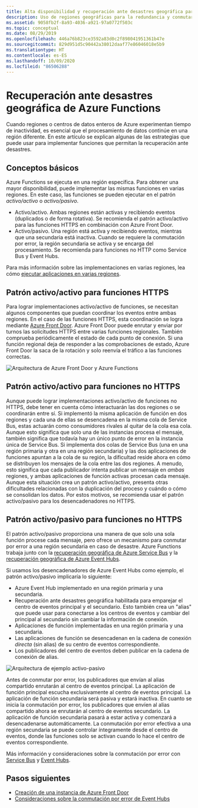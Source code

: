 ```yaml
---
title: Alta disponibilidad y recuperación ante desastres geográfica para Azure Functions
description: Uso de regiones geográficas para la redundancia y conmutar por error en Azure Functions.
ms.assetid: 9058fb2f-8a93-4036-a921-97a0772f503c
ms.topic: conceptual
ms.date: 08/29/2019
ms.openlocfilehash: 446a76b823ce3592a83d0c2f898041951361b47e
ms.sourcegitcommit: 829d951d5c90442a38012daaf77e86046018e5b9
ms.translationtype: HT
ms.contentlocale: es-ES
ms.lasthandoff: 10/09/2020
ms.locfileid: "86506288"
---
```

# <a name="azure-functions-geo-disaster-recovery"></a>Recuperación ante desastres geográfica de Azure Functions

Cuando regiones o centros de datos enteros de Azure experimentan tiempo de inactividad, es esencial que el procesamiento de datos continúe en una región diferente.  En este artículo se explican algunas de las estrategias que puede usar para implementar funciones que permitan la recuperación ante desastres.

## <a name="basic-concepts"></a>Conceptos básicos

Azure Functions se ejecuta en una región específica.  Para obtener una mayor disponibilidad, puede implementar las mismas funciones en varias regiones.  En este caso, las funciones se pueden ejecutar en el patrón *activo/activo* o *activo/pasivo*.  

* Activo/activo. Ambas regiones están activas y recibiendo eventos (duplicados o de forma rotativa). Se recomienda el patrón activo/activo para las funciones HTTPS en combinación con Azure Front Door.
* Activo/pasivo. Una región está activa y recibiendo eventos, mientras que una secundaria está inactiva.  Cuando se requiere la conmutación por error, la región secundaria se activa y se encarga del procesamiento.  Se recomienda para funciones no HTTP como Service Bus y Event Hubs.

Para más información sobre las implementaciones en varias regiones, lea cómo [ejecutar aplicaciones en varias regiones](/azure/architecture/reference-architectures/app-service-web-app/multi-region).

## <a name="activeactive-for-https-functions"></a>Patrón activo/activo para funciones HTTPS

Para lograr implementaciones activo/activo de funciones, se necesitan algunos componentes que puedan coordinar los eventos entre ambas regiones.  En el caso de las funciones HTTPS, esta coordinación se logra mediante [Azure Front Door](../frontdoor/front-door-overview.md).  Azure Front Door puede enrutar y enviar por turnos las solicitudes HTTPS entre varias funciones regionales.  También comprueba periódicamente el estado de cada punto de conexión.  Si una función regional deja de responder a las comprobaciones de estado, Azure Front Door la saca de la rotación y solo reenvía el tráfico a las funciones correctas.  

![Arquitectura de Azure Front Door y Azure Functions](media/functions-geo-dr/front-door.png)  

## <a name="activeactive-for-non-https-functions"></a>Patrón activo/activo para funciones no HTTPS

Aunque puede lograr implementaciones activo/activo de funciones no HTTPS,  debe tener en cuenta cómo interactuarán las dos regiones o se coordinarán entre sí.  Si implementó la misma aplicación de función en dos regiones y cada una de ellas se desencadena en la misma cola de Service Bus, estas actuarán como consumidores rivales al quitar de la cola esa cola.  Aunque esto significa que solo una de las instancias procesa el mensaje, también significa que todavía hay un único punto de error en la instancia única de Service Bus.  Si implementa dos colas de Service Bus (una en una región primaria y otra en una región secundaria) y las dos aplicaciones de funciones apuntan a la cola de su región, la dificultad reside ahora en cómo se distribuyen los mensajes de la cola entre las dos regiones.  A menudo, esto significa que cada publicador intenta publicar un mensaje en *ambas* regiones, y ambas aplicaciones de función activas procesan cada mensaje.  Aunque esta situación crea un patrón activo/activo, presenta otras dificultades relacionadas con la duplicación del proceso y cuándo o cómo se consolidan los datos.  Por estos motivos, se recomienda usar el patrón activo/pasivo para los desencadenadores no HTTPS.

## <a name="activepassive-for-non-https-functions"></a>Patrón activo/pasivo para funciones no HTTPS

El patrón activo/pasivo proporciona una manera de que solo una sola función procese cada mensaje, pero ofrece un mecanismo para conmutar por error a una región secundaria en caso de desastre.  Azure Functions trabaja junto con la [recuperación geográfica de Azure Service Bus](../service-bus-messaging/service-bus-geo-dr.md) y la [recuperación geográfica de Azure Event Hubs](../event-hubs/event-hubs-geo-dr.md).

Si usamos los desencadenadores de Azure Event Hubs como ejemplo, el patrón activo/pasivo implicaría lo siguiente:

* Azure Event Hub implementado en una región primaria y una secundaria.
* Recuperación ante desastres geográfica habilitada para emparejar el centro de eventos principal y el secundario.  Esto también crea un "alias" que puede usar para conectarse a los centros de eventos y cambiar del principal al secundario sin cambiar la información de conexión.
* Aplicaciones de función implementadas en una región primaria y una secundaria.
* Las aplicaciones de función se desencadenan en la cadena de conexión *directa* (sin alias) de su centro de eventos correspondiente. 
* Los publicadores del centro de eventos deben publicar en la cadena de conexión de alias. 

![Arquitectura de ejemplo activo-pasivo](media/functions-geo-dr/active-passive.png)

Antes de conmutar por error, los publicadores que envían al alias compartido enrutarán al centro de eventos principal.  La aplicación de función principal escucha exclusivamente al centro de eventos principal.  La aplicación de función secundaria será pasiva y estará inactiva.  En cuanto se inicia la conmutación por error, los publicadores que envíen al alias compartido ahora se enrutarán al centro de eventos secundario.  La aplicación de función secundaria pasará a estar activa y comenzará a desencadenarse automáticamente.  La conmutación por error efectiva a una región secundaria se puede controlar íntegramente desde el centro de eventos, donde las funciones solo se activan cuando lo hace el centro de eventos correspondiente.

Más información y consideraciones sobre la conmutación por error con [Service Bus](../service-bus-messaging/service-bus-geo-dr.md) y [Event Hubs](../event-hubs/event-hubs-geo-dr.md).

## <a name="next-steps"></a>Pasos siguientes

* [Creación de una instancia de Azure Front Door](../frontdoor/quickstart-create-front-door.md)
* [Consideraciones sobre la conmutación por error de Event Hubs](../event-hubs/event-hubs-geo-dr.md#considerations)
